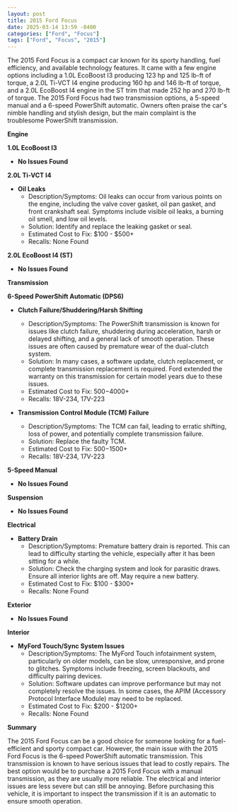 ```yaml
---
layout: post
title: 2015 Ford Focus
date: 2025-03-14 13:59 -0400
categories: ["Ford", "Focus"]
tags: ["Ford", "Focus", "2015"]
---
```

The 2015 Ford Focus is a compact car known for its sporty handling, fuel efficiency, and available technology features. It came with a few engine options including a 1.0L EcoBoost I3 producing 123 hp and 125 lb-ft of torque, a 2.0L Ti-VCT I4 engine producing 160 hp and 146 lb-ft of torque, and a 2.0L EcoBoost I4 engine in the ST trim that made 252 hp and 270 lb-ft of torque. The 2015 Ford Focus had two transmission options, a 5-speed manual and a 6-speed PowerShift automatic. Owners often praise the car's nimble handling and stylish design, but the main complaint is the troublesome PowerShift transmission.

**Engine**

**1.0L EcoBoost I3**

*   **No Issues Found**

**2.0L Ti-VCT I4**

*   **Oil Leaks**
    *   Description/Symptoms: Oil leaks can occur from various points on the engine, including the valve cover gasket, oil pan gasket, and front crankshaft seal. Symptoms include visible oil leaks, a burning oil smell, and low oil levels.
    *   Solution: Identify and replace the leaking gasket or seal.
    *   Estimated Cost to Fix: $100 - $500+
    * Recalls: None Found

**2.0L EcoBoost I4 (ST)**

*   **No Issues Found**

**Transmission**

**6-Speed PowerShift Automatic (DPS6)**

*   **Clutch Failure/Shuddering/Harsh Shifting**
    *   Description/Symptoms: The PowerShift transmission is known for issues like clutch failure, shuddering during acceleration, harsh or delayed shifting, and a general lack of smooth operation. These issues are often caused by premature wear of the dual-clutch system.
    *   Solution: In many cases, a software update, clutch replacement, or complete transmission replacement is required. Ford extended the warranty on this transmission for certain model years due to these issues.
    *   Estimated Cost to Fix: $500-$4000+
    *   Recalls: 18V-234, 17V-223

*   **Transmission Control Module (TCM) Failure**
    *   Description/Symptoms: The TCM can fail, leading to erratic shifting, loss of power, and potentially complete transmission failure.
    *   Solution: Replace the faulty TCM.
    *   Estimated Cost to Fix: $500-$1500+
    *   Recalls: 18V-234, 17V-223

**5-Speed Manual**

*   **No Issues Found**

**Suspension**

*   **No Issues Found**

**Electrical**

*   **Battery Drain**
    *   Description/Symptoms: Premature battery drain is reported. This can lead to difficulty starting the vehicle, especially after it has been sitting for a while.
    *   Solution: Check the charging system and look for parasitic draws. Ensure all interior lights are off. May require a new battery.
    *   Estimated Cost to Fix: $100 - $300+
    * Recalls: None Found

**Exterior**

*   **No Issues Found**

**Interior**

*   **MyFord Touch/Sync System Issues**
    * Description/Symptoms: The MyFord Touch infotainment system, particularly on older models, can be slow, unresponsive, and prone to glitches. Symptoms include freezing, screen blackouts, and difficulty pairing devices.
    * Solution: Software updates can improve performance but may not completely resolve the issues. In some cases, the APIM (Accessory Protocol Interface Module) may need to be replaced.
    * Estimated Cost to Fix: $200 - $1200+
    * Recalls: None Found

**Summary**

The 2015 Ford Focus can be a good choice for someone looking for a fuel-efficient and sporty compact car. However, the main issue with the 2015 Ford Focus is the 6-speed PowerShift automatic transmission. This transmission is known to have serious issues that lead to costly repairs. The best option would be to purchase a 2015 Ford Focus with a manual transmission, as they are usually more reliable. The electrical and interior issues are less severe but can still be annoying. Before purchasing this vehicle, it is important to inspect the transmission if it is an automatic to ensure smooth operation.

